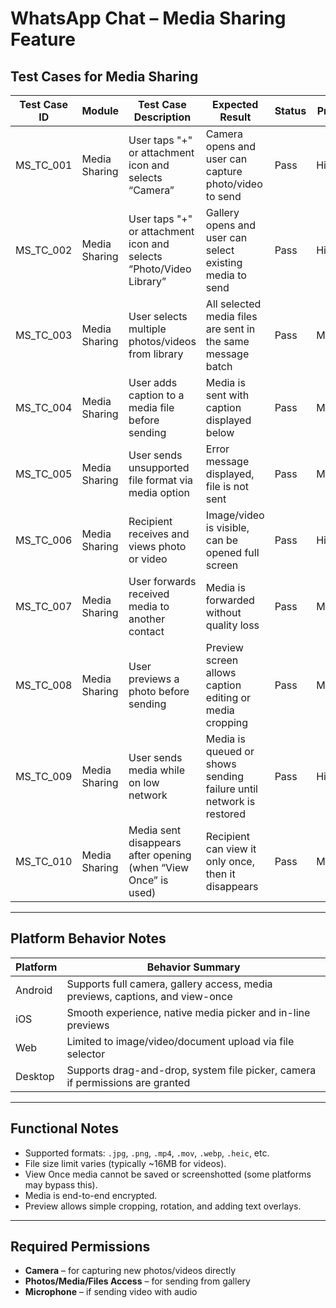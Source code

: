 # WhatsApp Chat – Media Sharing Feature

## Test Cases for Media Sharing

| Test Case ID   | Module         | Test Case Description                                                          | Expected Result                                                                         | Status | Priority | Notes                                   |
|----------------|----------------|---------------------------------------------------------------------------------|------------------------------------------------------------------------------------------|--------|----------|------------------------------------------|
| MS_TC_001      | Media Sharing  | User taps "+" or attachment icon and selects “Camera”                          | Camera opens and user can capture photo/video to send                                   | Pass   | High     | Camera permission required               |
| MS_TC_002      | Media Sharing  | User taps "+" or attachment icon and selects “Photo/Video Library”             | Gallery opens and user can select existing media to send                                | Pass   | High     | Photo access permission required         |
| MS_TC_003      | Media Sharing  | User selects multiple photos/videos from library                               | All selected media files are sent in the same message batch                             | Pass   | Medium   | Limit depends on platform                |
| MS_TC_004      | Media Sharing  | User adds caption to a media file before sending                               | Media is sent with caption displayed below                                              | Pass   | Medium   | Supports emojis and text formatting      |
| MS_TC_005      | Media Sharing  | User sends unsupported file format via media option                            | Error message displayed, file is not sent                                               | Pass   | Medium   |                                           |
| MS_TC_006      | Media Sharing  | Recipient receives and views photo or video                                    | Image/video is visible, can be opened full screen                                       | Pass   | High     |                                           |
| MS_TC_007      | Media Sharing  | User forwards received media to another contact                                | Media is forwarded without quality loss                                                 | Pass   | Medium   | “Forwarded” label shown                  |
| MS_TC_008      | Media Sharing  | User previews a photo before sending                                           | Preview screen allows caption editing or media cropping                                | Pass   | Medium   |                                           |
| MS_TC_009      | Media Sharing  | User sends media while on low network                                          | Media is queued or shows sending failure until network is restored                      | Pass   | High     |                                           |
| MS_TC_010      | Media Sharing  | Media sent disappears after opening (when “View Once” is used)                 | Recipient can view it only once, then it disappears                                     | Pass   | Medium   | Available on updated builds only         |

---

## Platform Behavior Notes

| Platform     | Behavior Summary                                                                 |
|--------------|-----------------------------------------------------------------------------------|
| Android      | Supports full camera, gallery access, media previews, captions, and view-once     |
| iOS          | Smooth experience, native media picker and in-line previews                       |
| Web          | Limited to image/video/document upload via file selector                          |
| Desktop      | Supports drag-and-drop, system file picker, camera if permissions are granted     |

---

## Functional Notes

- Supported formats: `.jpg`, `.png`, `.mp4`, `.mov`, `.webp`, `.heic`, etc.
- File size limit varies (typically ~16MB for videos).
- View Once media cannot be saved or screenshotted (some platforms may bypass this).
- Media is end-to-end encrypted.
- Preview allows simple cropping, rotation, and adding text overlays.

---

## Required Permissions

- **Camera** – for capturing new photos/videos directly
- **Photos/Media/Files Access** – for sending from gallery
- **Microphone** – if sending video with audio
